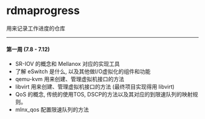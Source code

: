 # rdmaprogress
用来记录工作进度的仓库

---

#### 第一周 (7.8 - 7.12)

- SR-IOV 的概念和 Mellanox 对应的实现工具
- 了解 eSwitch 是什么, 以及其他做I/O虚拟化的组件和功能
- qemu-kvm 用来创建、管理虚拟机接口的方法
- libvirt 用来创建、管理虚拟机接口的方法 (最终项目实现得用 libvirt)
- QoS 的概念, 传统的使用TOS, DSCP的方法以及其对应的到限速队列的映射规则。
- mlnx_qos 配置限速队列的方法